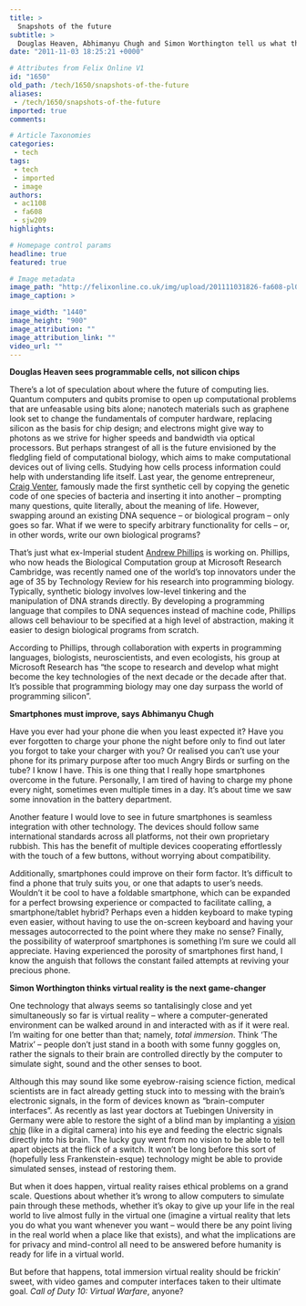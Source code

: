 ```yaml
---
title: >
  Snapshots of the future
subtitle: >
  Douglas Heaven, Abhimanyu Chugh and Simon Worthington tell us what they hope they'll see in the next 50 years.
date: "2011-11-03 18:25:21 +0000"

# Attributes from Felix Online V1
id: "1650"
old_path: /tech/1650/snapshots-of-the-future
aliases:
 - /tech/1650/snapshots-of-the-future
imported: true
comments:

# Article Taxonomies
categories:
 - tech
tags:
 - tech
 - imported
 - image
authors:
 - ac1108
 - fa608
 - sjw209
highlights:

# Homepage control params
headline: true
featured: true

# Image metadata
image_path: "http://felixonline.co.uk/img/upload/201111031826-fa608-pl0pq.jpg"
image_caption: >

image_width: "1440"
image_height: "900"
image_attribution: ""
image_attribution_link: ""
video_url: ""
---
```


__Douglas Heaven sees programmable cells, not silicon chips__

There’s a lot of speculation about where the future of computing lies. Quantum computers and qubits promise to open up computational problems that are unfeasable using bits alone; nanotech materials such as graphene look set to change the fundamentals of computer hardware, replacing silicon as the basis for chip design; and electrons might give way to photons as we strive for higher speeds and bandwidth via optical processors. But perhaps strangest of all is the future envisioned by the fledgling field of computational biology, which aims to make computational devices out of living cells.
 Studying how cells process information could help with understanding life itself. Last year, the genome entrepreneur, [Craig Venter](http://en.wikipedia.org/wiki/Craig_Venter), famously made the first synthetic cell by copying the genetic code of one species of bacteria and inserting it into another – prompting many questions, quite literally, about the meaning of life. However, swapping around an existing DNA sequence – or biological program – only goes so far. What if we were to specify arbitrary functionality for cells – or, in other words, write our own biological programs?

That’s just what ex-Imperial student [Andrew Phillips](http://research.microsoft.com/en-us/people/aphillip/) is working on. Phillips, who now heads the Biological Computation group at Microsoft Research Cambridge, was recently named one of the world’s top innovators under the age of 35 by Technology Review for his research into programming biology. Typically, synthetic biology involves low-level tinkering and the manipulation of DNA strands directly. By developing a programming language that compiles to DNA sequences instead of machine code, Phillips allows cell behaviour to be specified at a high level of abstraction, making it easier to design biological programs from scratch.

According to Phillips, through collaboration with experts in programming languages, biologists, neuroscientists, and even ecologists, his group at Microsoft Research has “the scope to research and develop what might become the key technologies of the next decade or the decade after that. It’s possible that programming biology may one day surpass the world of programming silicon”.

__Smartphones must improve, says Abhimanyu Chugh__

Have you ever had your phone die when you least expected it? Have you ever forgotten to charge your phone the night before only to find out later you forgot to take your charger with you? Or realised you can’t use your phone for its primary purpose after too much Angry Birds or surfing on the tube? I know I have. This is one thing that I really hope smartphones overcome in the future. Personally, I am tired of having to charge my phone every night, sometimes even multiple times in a day. It’s about time we saw some innovation in the battery department.

Another feature I would love to see in future smartphones is seamless integration with other technology. The devices should follow same international standards across all platforms, not their own proprietary rubbish. This has the benefit of multiple devices cooperating effortlessly with the touch of a few buttons, without worrying about compatibility.

Additionally, smartphones could improve on their form factor. It’s difficult to find a phone that truly suits you, or one that adapts to user’s needs. Wouldn’t it be cool to have a foldable smartphone, which can be expanded for a perfect browsing experience or compacted to facilitate calling, a smartphone/tablet hybrid? Perhaps even a hidden keyboard to make typing even easier, without having to use the on-screen keyboard and having your messages autocorrected to the point where they make no sense?
 Finally, the possibility of waterproof smartphones is something I’m sure we could all appreciate. Having experienced the porosity of smartphones first hand, I know the anguish that follows the constant failed attempts at reviving your precious phone.

__Simon Worthington thinks virtual reality is the next game-changer__

One technology that always seems so tantalisingly close and yet simultaneously so far is virtual reality – where a computer-generated environment can be walked around in and interacted with as if it were real. I’m waiting for one better than that; namely, _total immersion_. Think ‘The Matrix’ – people don’t just stand in a booth with some funny goggles on, rather the signals to their brain are controlled directly by the computer to simulate sight, sound and the other senses to boot.

Although this may sound like some eyebrow-raising science fiction, medical scientists are in fact already getting stuck into to messing with the brain’s electronic signals, in the form of devices known as “brain-computer interfaces”. As recently as last year doctors at Tuebingen University in Germany were able to restore the sight of a blind man by implanting a [vision chip](http://www.guardian.co.uk/science/2010/nov/03/vision-chip-sight-blind-man) (like in a digital camera) into his eye and feeding the electric signals directly into his brain. The lucky guy went from no vision to be able to tell apart objects at the flick of a switch. It won’t be long before this sort of (hopefully less Frankenstein-esque) technology might be able to provide simulated senses, instead of restoring them.

But when it does happen, virtual reality raises ethical problems on a grand scale. Questions about whether it’s wrong to allow computers to simulate pain through these methods, whether it’s okay to give up your life in the real world to live almost fully in the virtual one (imagine a virtual reality that lets you do what you want whenever you want – would there be any point living in the real world when a place like that exists), and what the implications are for privacy and mind-control all need to be answered before humanity is ready for life in a virtual world.

But before that happens, total immersion virtual reality should be frickin’ sweet, with video games and computer interfaces taken to their ultimate goal. _Call of Duty 10: Virtual Warfare_, anyone?
